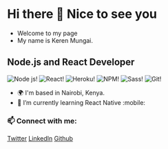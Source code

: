 # Hi there 👋 Nice to see you
- Welcome to my page
- My name is Keren Mungai.

## Node.js and React Developer

![Node js!](https://camo.githubusercontent.com/425d14e7ceaf18d8bb8e9bf17cd1a270c928c888b9ee4abe84a3bc8a5b3122fe/68747470733a2f2f696d672e736869656c64732e696f2f62616467652f2d4e6f64656a732d3433383533643f7374796c653d666c61742d737175617265266c6f676f3d4e6f64652e6a73266c6f676f436f6c6f723d7768697465 "Node js") ![React!](https://camo.githubusercontent.com/533da8800843b57b91a3227ce7d151ca865a0eeaae675715e209c0092314fa96/68747470733a2f2f696d672e736869656c64732e696f2f62616467652f2d52656163742d3435623864383f7374796c653d666c61742d737175617265266c6f676f3d7265616374266c6f676f436f6c6f723d7768697465 "React") ![Heroku!](https://camo.githubusercontent.com/f0b95394ffc005b…76f3d6865726f6b75266c6f676f436f6c6f723d7768697465 "Heroku") ![NPM!](https://camo.githubusercontent.com/1e50ab849e8c196…66c6f676f3d6e706d266c6f676f436f6c6f723d7768697465 "NPM") ![Sass!](https://camo.githubusercontent.com/fabe0b9fc0956fc…c6f676f3d73617373266c6f676f436f6c6f723d7768697465 "Sass") ![Git!](https://camo.githubusercontent.com/561f3d4fd727fcca82984c91a65eca069ff34a435072158f6947c4ca52370eae/68747470733a2f2f696d672e736869656c64732e696f2f62616467652f2d4769742d4630353033323f7374796c653d666c61742d737175617265266c6f676f3d676974266c6f676f436f6c6f723d7768697465 "git")


- :earth_africa: I'm based in Nairobi, Kenya.
- 🌱 I’m currently learning React Native :mobile:
### 📫 Connect with me:

[Twitter](https://twitter.com/kerenmungai) [LinkedIn](https://www.linkedin.com/in/keren-mungai-350757188/) [Github](https://github.com/MungaiKeren)
